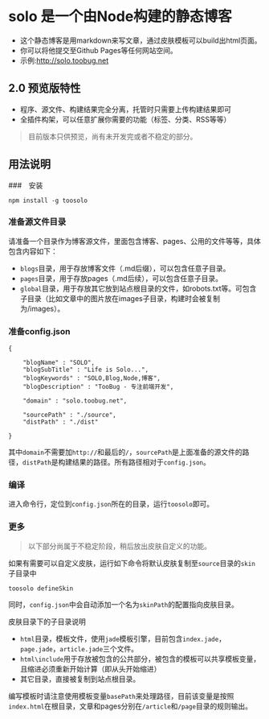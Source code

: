 # solo 是一个由Node构建的静态博客

- 这个静态博客是用markdown来写文章，通过皮肤模板可以build出html页面。
- 你可以将他提交至Github Pages等任何网站空间。
- 示例:<http://solo.toobug.net>

## 2.0 预览版特性

- 程序、源文件、构建结果完全分离，托管时只需要上传构建结果即可
- 全插件构架，可以任意扩展你需要的功能（标签、分类、RSS等等）

> 目前版本只供预览，尚有未开发完或者不稳定的部分。

## 用法说明

###　安装

	npm install -g toosolo

### 准备源文件目录

请准备一个目录作为博客源文件，里面包含博客、pages、公用的文件等等，具体包含内容如下：

- `blogs`目录，用于存放博客文件（.md后缀），可以包含任意子目录。
- `pages`目录，用于存放pages（.md后续），可以包含任意子目录。
- `global`目录，用于存放其它放到站点根目录的文件，如robots.txt等。可包含子目录（比如文章中的图片放在images子目录，构建时会被复制为/images）。

### 准备config.json

	{

		"blogName" : "SOLO",
		"blogSubTitle" : "Life is Solo...",
		"blogKeywords" : "SOLO,Blog,Node,博客",
		"blogDescription" : "TooBug - 专注前端开发",

		"domain" : "solo.toobug.net",

		"sourcePath" : "./source",
		"distPath" : "./dist"

	}

其中`domain`不需要加`http://`和最后的`/`，`sourcePath`是上面准备的源文件的路径，`distPath`是构建结果的路径。所有路径相对于`config.json`。

### 编译

进入命令行，定位到`config.json`所在的目录，运行`toosolo`即可。

### 更多

> 以下部分尚属于不稳定阶段，稍后放出皮肤自定义的功能。

如果有需要可以自定义皮肤，运行如下命令将默认皮肤复制至`source`目录的`skin`子目录中

	toosolo defineSkin

同时，`config.json`中会自动添加一个名为`skinPath`的配置指向皮肤目录。

皮肤目录下的子目录说明

- `html`目录，模板文件，使用`jade`模板引擎，目前包含`index.jade`，`page.jade`，`article.jade`三个文件。
- `html\include`用于存放被包含的公共部分，被包含的模板可以共享模板变量，且缩进必须重新开始计算（即从头开始缩进）
- 其它目录，直接被复制到站点根目录。

编写模板时请注意使用模板变量`basePath`来处理路径，目前该变量是按照`index.html`在根目录，文章和pages分别在`/article`和`/page`目录的规则输出。
